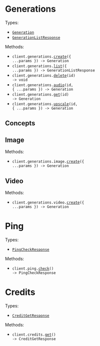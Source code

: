 # Generations

Types:

- <code><a href="./src/resources/generations/generations.ts">Generation</a></code>
- <code><a href="./src/resources/generations/generations.ts">GenerationListResponse</a></code>

Methods:

- <code title="post /generations">client.generations.<a href="./src/resources/generations/generations.ts">create</a>({ ...params }) -> Generation</code>
- <code title="get /generations">client.generations.<a href="./src/resources/generations/generations.ts">list</a>({ ...params }) -> GenerationListResponse</code>
- <code title="delete /generations/{id}">client.generations.<a href="./src/resources/generations/generations.ts">delete</a>(id) -> void</code>
- <code title="post /generations/{id}/audio">client.generations.<a href="./src/resources/generations/generations.ts">audio</a>(id, { ...params }) -> Generation</code>
- <code title="get /generations/{id}">client.generations.<a href="./src/resources/generations/generations.ts">get</a>(id) -> Generation</code>
- <code title="post /generations/{id}/upscale">client.generations.<a href="./src/resources/generations/generations.ts">upscale</a>(id, { ...params }) -> Generation</code>

## Concepts

## Image

Methods:

- <code title="post /generations/image">client.generations.image.<a href="./src/resources/generations/image.ts">create</a>({ ...params }) -> Generation</code>

## Video

Methods:

- <code title="post /generations">client.generations.video.<a href="./src/resources/generations/video.ts">create</a>({ ...params }) -> Generation</code>

# Ping

Types:

- <code><a href="./src/resources/ping.ts">PingCheckResponse</a></code>

Methods:

- <code title="get /ping">client.ping.<a href="./src/resources/ping.ts">check</a>() -> PingCheckResponse</code>

# Credits

Types:

- <code><a href="./src/resources/credits.ts">CreditGetResponse</a></code>

Methods:

- <code title="get /credits">client.credits.<a href="./src/resources/credits.ts">get</a>() -> CreditGetResponse</code>
